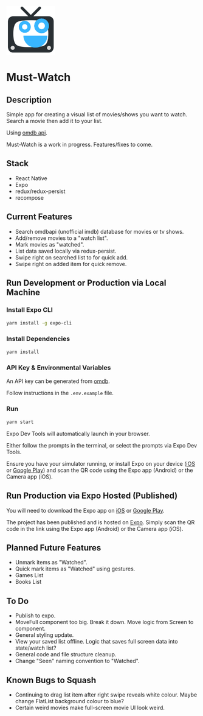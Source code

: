 <p align="left">
  <img src="./assets/images/mustwatchlogo.png" alt="mustwatch" height="128" width="128" />
</p>

# Must-Watch

## Description

Simple app for creating a visual list of movies/shows you want to watch. Search a movie then add it to your list.

Using [omdb api](https://itunes.apple.com/app/apple-store/id982107779).

Must-Watch is a work in progress. Features/fixes to come.

## Stack

- React Native
- Expo
- redux/redux-persist
- recompose

## Current Features

- Search omdbapi (unofficial imdb) database for movies or tv shows.
- Add/remove movies to a "watch list".
- Mark movies as "watched".
- List data saved locally via redux-persist.
- Swipe right on searched list to for quick add.
- Swipe right on added item for quick remove.

## Run Development or Production via Local Machine

### Install Expo CLI

```bash
yarn install -g expo-cli
```

### Install Dependencies

```bash
yarn install
```

### API Key & Environmental Variables

An API key can be generated from [omdb](http://www.omdbapi.com/apikey.aspx).

Follow instructions in the `.env.example` file.

### Run

```bash
yarn start
```

Expo Dev Tools will automatically launch in your browser.

Either follow the prompts in the terminal, or select the prompts via Expo Dev Tools.

Ensure you have your simulator running, or install Expo on your device ([iOS](https://itunes.apple.com/app/apple-store/id982107779) or [Google Play](https://play.google.com/store/apps/details?id=host.exp.exponent&referrer=www)) and scan the QR code using the Expo app (Android) or the Camera app (iOS).

## Run Production via Expo Hosted (Published)

You will need to download the Expo app on [iOS](https://itunes.apple.com/app/apple-store/id982107779) or [Google Play](https://play.google.com/store/apps/details?id=host.exp.exponent&referrer=www).

The project has been published and is hosted on [Expo](https://expo.io/@marlbones/must-watch). Simply scan the QR code in the link using the Expo app (Android) or the Camera app (iOS).

## Planned Future Features

- Unmark items as "Watched".
- Quick mark items as "Watched" using gestures.
- Games List
- Books List

## To Do

- Publish to expo.
- MoveFull component too big. Break it down. Move logic from Screen to component.
- General styling update.
- View your saved list offline. Logic that saves full screen data into state/watch list?
- General code and file structure cleanup.
- Change "Seen" naming convention to "Watched".

## Known Bugs to Squash

- Continuing to drag list item after right swipe reveals white colour. Maybe change FlatList background colour to blue?
- Certain weird movies make full-screen movie UI look weird.